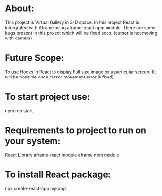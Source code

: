 # About:
  This project is Virtual Gallery in 3-D space. 
  In this project React is intergrated with Aframe using aframe-react npm module.
  There are some bugs present in this project which will be fixed soon. (cursor is not moving with camera)

# Future Scope: 
  To use Hooks in React to display Full size image on a particular screen. (It will be possible once cursor movement error is fixed)
  

# To start project use:
  npm run start

# Requirements to project to run on your system:
  React Library
  aframe-react module
  aframe npm module

# To install React package:
  npx create-react-app my-app



